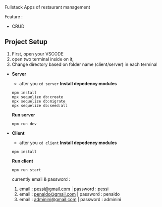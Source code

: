 Fullstack Apps of restaurant management

Feature :

- CRUD

## Project Setup

1. First, open your VSCODE
2. open two terminal inside on it,
3. Change directory based on folder name (client/server) in each terminal

- **Server**

  - after you `cd server`
    **Install depedency modules**

  ```
  npm install
  npx sequelize db:create
  npx sequelize db:migrate
  npx sequelize db:seed:all
  ```

  **Run server**

  ```
  npm run dev
  ```

- **Client**

  - after you `cd client`
    **Install depedency modules**

  ```
  npm install
  ```

  **Run client**

  ```
  npm run start
  ```

  currently email & password :

  1. email : pessi@gmail.com | password : pessi
  2. email : penaldo@gmail.com | password : penaldo
  3. email : adminini@gmail.com | password : adminini
